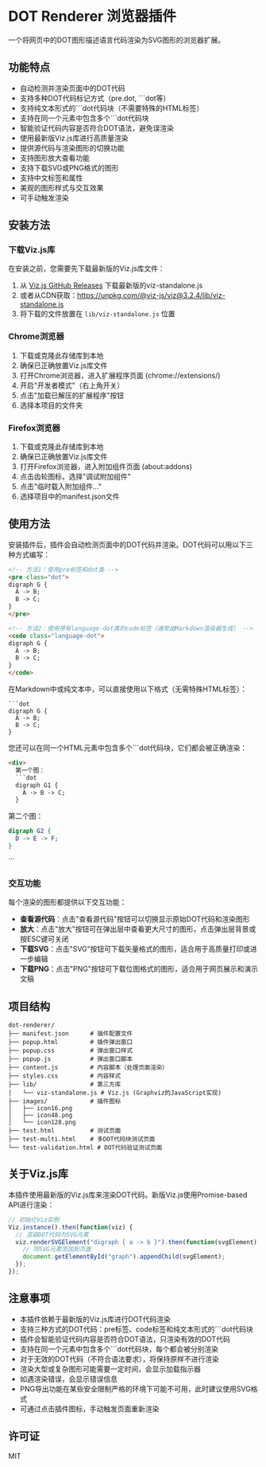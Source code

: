 # DOT Renderer 浏览器插件

一个将网页中的DOT图形描述语言代码渲染为SVG图形的浏览器扩展。

## 功能特点

- 自动检测并渲染页面中的DOT代码
- 支持多种DOT代码标记方式（pre.dot, ```dot等）
- 支持纯文本形式的```dot代码块（不需要特殊的HTML标签）
- 支持在同一个元素中包含多个```dot代码块
- 智能验证代码内容是否符合DOT语法，避免误渲染
- 使用最新版Viz.js库进行高质量渲染
- 提供源代码与渲染图形的切换功能
- 支持图形放大查看功能
- 支持下载SVG或PNG格式的图形
- 支持中文标签和属性
- 美观的图形样式与交互效果
- 可手动触发渲染

## 安装方法

### 下载Viz.js库

在安装之前，您需要先下载最新版的Viz.js库文件：

1. 从 [Viz.js GitHub Releases](https://github.com/mdaines/viz.js/releases) 下载最新版的viz-standalone.js
2. 或者从CDN获取：https://unpkg.com/@viz-js/viz@3.2.4/lib/viz-standalone.js
3. 将下载的文件放置在 `lib/viz-standalone.js` 位置

### Chrome浏览器

1. 下载或克隆此存储库到本地
2. 确保已正确放置Viz.js库文件
3. 打开Chrome浏览器，进入扩展程序页面 (chrome://extensions/)
4. 开启"开发者模式"（右上角开关）
5. 点击"加载已解压的扩展程序"按钮
6. 选择本项目的文件夹

### Firefox浏览器

1. 下载或克隆此存储库到本地
2. 确保已正确放置Viz.js库文件
3. 打开Firefox浏览器，进入附加组件页面 (about:addons)
4. 点击齿轮图标，选择"调试附加组件"
5. 点击"临时载入附加组件..."
6. 选择项目中的manifest.json文件

## 使用方法

安装插件后，插件会自动检测页面中的DOT代码并渲染。DOT代码可以用以下三种方式编写：

```html
<!-- 方法1：使用pre标签和dot类 -->
<pre class="dot">
digraph G {
  A -> B;
  B -> C;
}
</pre>

<!-- 方法2：使用带有language-dot类的code标签（通常由Markdown渲染器生成） -->
<code class="language-dot">
digraph G {
  A -> B;
  B -> C;
}
</code>
```

在Markdown中或纯文本中，可以直接使用以下格式（无需特殊HTML标签）：

```
```dot
digraph G {
  A -> B;
  B -> C;
}
```

您还可以在同一个HTML元素中包含多个```dot代码块，它们都会被正确渲染：

```html
<div>
  第一个图：
  ```dot
  digraph G1 {
    A -> B -> C;
  }
  ```
  
  第二个图：
  ```dot
  digraph G2 {
    D -> E -> F;
  }
  ```
</div>
```

### 交互功能

每个渲染的图形都提供以下交互功能：

- **查看源代码**：点击"查看源代码"按钮可以切换显示原始DOT代码和渲染图形
- **放大**：点击"放大"按钮可在弹出层中查看更大尺寸的图形，点击弹出层背景或按ESC键可关闭
- **下载SVG**：点击"SVG"按钮可下载矢量格式的图形，适合用于高质量打印或进一步编辑
- **下载PNG**：点击"PNG"按钮可下载位图格式的图形，适合用于网页展示和演示文稿

## 项目结构

```
dot-renderer/
├── manifest.json      # 插件配置文件
├── popup.html         # 插件弹出窗口
├── popup.css          # 弹出窗口样式
├── popup.js           # 弹出窗口脚本
├── content.js         # 内容脚本（处理页面渲染）
├── styles.css         # 内容样式
├── lib/               # 第三方库
│   └── viz-standalone.js # Viz.js (Graphviz的JavaScript实现)
├── images/            # 插件图标
│   ├── icon16.png
│   ├── icon48.png
│   └── icon128.png
├── test.html          # 测试页面
├── test-multi.html    # 多DOT代码块测试页面
└── test-validation.html # DOT代码验证测试页面
```

## 关于Viz.js库

本插件使用最新版的Viz.js库来渲染DOT代码。新版Viz.js使用Promise-based API进行渲染：

```javascript
// 初始化Viz实例
Viz.instance().then(function(viz) {
  // 渲染DOT代码为SVG元素
  viz.renderSVGElement("digraph { a -> b }").then(function(svgElement) {
    // 将SVG元素添加到页面
    document.getElementById("graph").appendChild(svgElement);
  });
});
```

## 注意事项

- 本插件依赖于最新版的Viz.js库进行DOT代码渲染
- 支持三种方式的DOT代码：pre标签、code标签和纯文本形式的```dot代码块
- 插件会智能验证代码内容是否符合DOT语法，只渲染有效的DOT代码
- 支持在同一个元素中包含多个```dot代码块，每个都会被分别渲染
- 对于无效的DOT代码（不符合语法要求），将保持原样不进行渲染
- 渲染大型或复杂图形可能需要一定时间，会显示加载指示器
- 如遇渲染错误，会显示错误信息
- PNG导出功能在某些安全限制严格的环境下可能不可用，此时建议使用SVG格式
- 可通过点击插件图标，手动触发页面重新渲染

## 许可证

MIT 